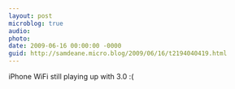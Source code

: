```yaml
---
layout: post
microblog: true
audio: 
photo: 
date: 2009-06-16 00:00:00 -0000
guid: http://samdeane.micro.blog/2009/06/16/t2194040419.html
---
```

iPhone WiFi still playing up with 3.0 :(
